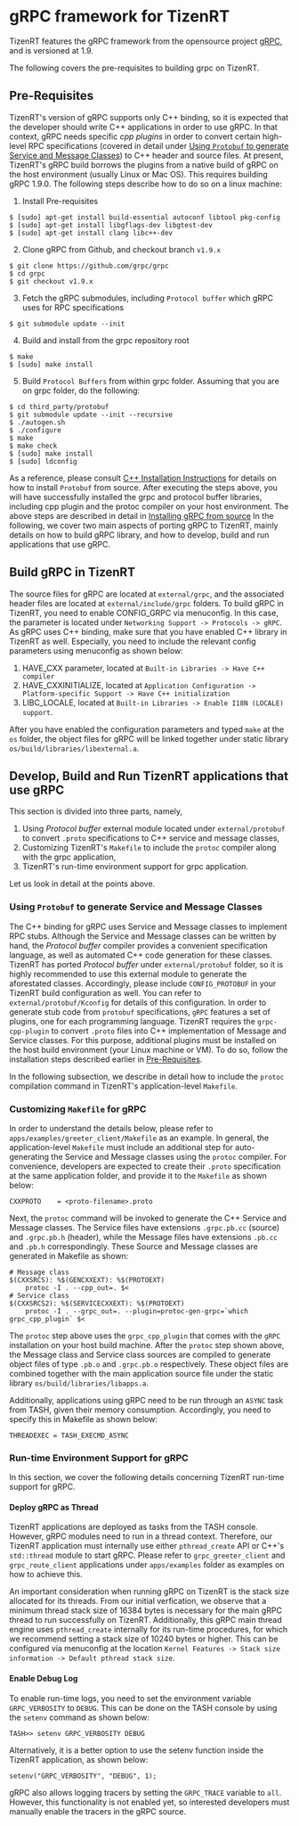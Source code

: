 # gRPC framework for TizenRT
TizenRT features the gRPC framework from the opensource project [gRPC](https://github.com/grpc/grpc), and is versioned at 1.9.

The following covers the pre-requisites to building grpc on TizenRT.

## Pre-Requisites
TizenRT's version of gRPC supports only C++ binding, so it is expected that the developer should write C++ applications in order to 
use gRPC. In that context, gRPC needs specific *cpp plugins* in order to convert certain high-level RPC specifications (covered in detail under [Using `Protobuf` to generate Service and Message Classes](#using-protobuf-to-generate-service-and-message-classes)) to C++ header and source files.
At present, TizenRT's gRPC build borrows the plugins from a native build of gRPC on the host environment (usually Linux or Mac OS). This requires building gRPC 1.9.0. The following steps describe how to do so on a linux machine:

1. Install Pre-requisites
```
$ [sudo] apt-get install build-essential autoconf libtool pkg-config
$ [sudo] apt-get install libgflags-dev libgtest-dev
$ [sudo] apt-get install clang libc++-dev
```

2. Clone gRPC from Github, and checkout branch `v1.9.x`
```
$ git clone https://github.com/grpc/grpc
$ cd grpc
$ git checkout v1.9.x
```
3. Fetch the gRPC submodules, including `Protocol buffer` which gRPC uses for RPC specifications
```
$ git submodule update --init
```
4. Build and install from the grpc repository root
```
$ make
$ [sudo] make install
```
5. Build `Protocol Buffers` from within grpc folder. Assuming that you are on grpc folder, do the following:
```
$ cd third_party/protobuf
$ git submodule update --init --recursive
$ ./autogen.sh
$ ./configure
$ make
$ make check
$ [sudo] make install
$ [sudo] ldconfig
```
As a reference, please consult [C++ Installation Instructions](https://github.com/google/protobuf/blob/master/src/README.md) for details on how to install `Protobuf` from source.
After executing the steps above, you will have successfully installed the grpc and protocol buffer libraries, including cpp plugin and the protoc compiler on your host environment. The above steps are described in detail in [Installing gRPC from source](https://github.com/grpc/grpc/blob/master/BUILDING.md) In the following, we cover two main aspects of porting gRPC to TizenRT, mainly details on how to build gRPC library, and how to develop, build and run applications that use gRPC.

## Build gRPC in TizenRT
The source files for gRPC are located at `external/grpc`, and the associated header files are located at 
`external/include/grpc` folders. To build gRPC in TizenRT, you need to enable CONFIG_GRPC via menuconfig. In this case, the parameter is located
under `Networking Support -> Protocols -> gRPC`.
As gRPC uses C++ binding, make sure that you have enabled C++ library in TizenRT as well.
Especially, you need to include the relevant config parameters using menuconfig as shown below:
1. HAVE_CXX parameter, located at `Built-in Libraries -> Have C++ compiler`
2. HAVE_CXXINITIALIZE, located at `Application Configuration -> Platform-specific Support -> Have C++ initialization`
3. LIBC_LOCALE, located at `Built-in Libraries -> Enable I18N (LOCALE) support`.

After you have enabled the configuration parameters and typed `make` at the `os` folder, the object files for gRPC will be
linked together under static library `os/build/libraries/libexternal.a`.

## Develop, Build and Run TizenRT applications that use gRPC
This section is divided into three parts, namely,
1. Using *Protocol buffer* external module located under `external/protobuf` to convert `.proto` specifications to C++ service and message classes,
2. Customizing TizenRT's `Makefile` to include the `protoc` compiler along with the grpc application,
3. TizenRT's run-time environment support for grpc application.


Let us look in detail at the points above.

### Using `Protobuf` to generate Service and Message Classes
The C++ binding for gRPC uses Service and Message classes to implement RPC stubs. Although the Service and Message classes can be written by hand,
the *Protocol buffer* compiler provides a convenient specification language, as well as automated C++ code generation for these classes. TizenRT has ported *Protocol buffer* under
`external/protobuf` folder, so it is highly recommended to use this external module to generate the aforestated classes.
Accordingly, please include `CONFIG_PROTOBUF` in your TizenRT build configuration as well. You can refer to `external/protobuf/Kconfig` for details of this configuration. In order to generate stub code from `protobuf` specifications, `gRPC` features a set of plugins, one for each programming language. TizenRT requires the `grpc-cpp-plugin` to convert `.proto` files into C++ implementation of Message and Service classes. For this purpose, additional plugins must be installed on the host build environment (your Linux machine or VM). To do so, follow the installation steps described earlier in [Pre-Requisites](#pre-requisites).

In the following subsection, we describe in detail how
to include the `protoc` compilation command in TizenRT's application-level `Makefile`.

### Customizing `Makefile` for gRPC
In order to understand the details below, please refer to `apps/examples/greeter_client/Makefile` as an example.
In general, the application-level `Makefile` must include an additional step for auto-generating the Service and Message classes using the `protoc` compiler.
For convenience, developers are expected to create their `.proto` specification at the same application folder, and provide it to the `Makefile` as shown below:
```
CXXPROTO	= <proto-filename>.proto
```
Next, the `protoc` command will be invoked to generate the C++ Service and Message classes. The Service files have extensions `.grpc.pb.cc` (source) and `.grpc.pb.h` (header),
while the Message files have extensions `.pb.cc` and `.pb.h` correspondingly. These Source and Message classes are generated in Makefile as shown:
```
# Message class
$(CXXSRCS): %$(GENCXXEXT): %$(PROTOEXT)
	protoc -I . --cpp_out=. $<
# Service class
$(CXXSRCS2): %$(SERVICECXXEXT): %$(PROTOEXT)
	protoc -I . --grpc_out=. --plugin=protoc-gen-grpc=`which grpc_cpp_plugin` $<
```
The `protoc` step above uses the `grpc_cpp_plugin` that comes with the `gRPC` installation on your host build machine. After the `protoc` step shown above, the Message class and Service class sources are compiled to generate object files of type `.pb.o` and `.grpc.pb.o` respectively.
These object files are combined together with the main application source file under the static library `os/build/libraries/libapps.a`.

Additionally, applications using gRPC need to be run through an `ASYNC` task from TASH, given their memory consumption. Accordingly, you need
to specify this in Makefile as shown below:
```
THREADEXEC = TASH_EXECMD_ASYNC
```

### Run-time Environment Support for gRPC
In this section, we cover the following details concerning TizenRT run-time support for gRPC.
#### Deploy gRPC as Thread
TizenRT applications are deployed as tasks from the TASH console. However, gRPC modules need to run in a thread context.
Therefore, our TizenRT application must internally use either `pthread_create` API or C++'s `std::thread` module to start gRPC.
Please refer to `grpc_greeter_client` and `grpc_route_client` applications under `apps/examples` folder as examples on how to achieve this.

An important consideration when running gRPC on TizenRT is the stack size allocated for its threads.
From our initial verfication, we observe that a minimum thread stack size of 16384 bytes is necessary for the main gRPC thread to run successfully on TizenRT.
Additionally, this gRPC main thread engine uses `pthread_create` internally for its run-time procedures, for which we recommend setting a stack size of 10240 bytes or higher.
This can be configured via menuconfig at the location `Kernel Features -> Stack size information -> Default pthread stack size`.

#### Enable Debug Log
To enable run-time logs, you need to set the environment variable `GRPC_VERBOSITY` to `DEBUG`. This can be done on the TASH console
by using the `setenv` command as shown below:
```
TASH>> setenv GRPC_VERBOSITY DEBUG
```
Alternatively, it is a better option to use the setenv function inside the TizenRT application, as shown below:
```
setenv("GRPC_VERBOSITY", "DEBUG", 1);
```
gRPC also allows logging tracers by setting the `GRPC_TRACE` variable to `all`. However, this functionality is not enabled yet, so interested developers must
manually enable the tracers in the gRPC source.
